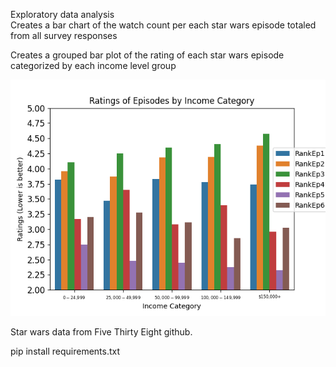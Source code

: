 Exploratory data analysis  
Creates a bar chart of the watch count per each star wars episode totaled from all survey responses  

Creates a grouped bar plot of the rating of each star wars episode categorized by each income level group

![Rating of each Episode by each income level](ratingsAndIncome.png)

Star wars data from Five Thirty Eight github.  

pip install requirements.txt